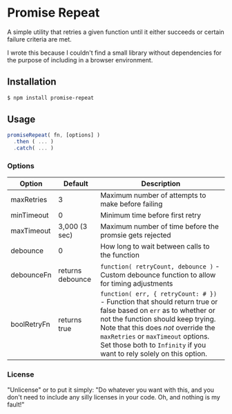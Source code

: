 # Promise Repeat

A simple utility that retries a given function until it either succeeds or certain failure criteria are met.

I wrote this because I couldn't find a small library without dependencies for the purpose of including in a browser environment.

## Installation

```bash
$ npm install promise-repeat
```

## Usage

```js
promiseRepeat( fn, [options] )
  .then ( ... )
  .catch( ... )
```

### Options

| Option | Default | Description |
|--------|---------|-------------|
| maxRetries | 3 | Maximum number of attempts to make before failing
| minTimeout | 0 | Minimum time before first retry
| maxTimeout | 3,000 (3 sec) | Maximum number of time before the promsie gets rejected
| debounce | 0 | How long to wait between calls to the function
| debounceFn | returns debounce | `function( retryCount, debounce )` - Custom debounce function to allow for timing adjustments
| boolRetryFn | returns true | `function( err, { retryCount: # })` - Function that should return true or false based on `err` as to whether or not the function should keep trying.  Note that this does _not_ override the `maxRetries` or `maxTimeout` options.  Set those both to `Infinity` if you want to rely solely on this option.

### License

"Unlicense" or to put it simply: "Do whatever you want with this, and you don't need to include any silly licenses in your code.  Oh, and nothing is my fault!"
